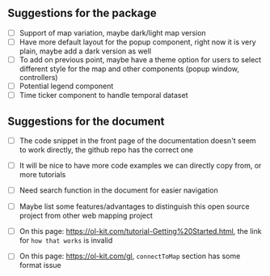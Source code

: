 ## Suggestions for the package
- [ ] Support of map variation, maybe dark/light map version
- [ ] Have more default layout for the popup component, right now it is very plain, maybe add a dark version as well
- [ ] To add on previous point, maybe have a theme option for users to select different style for the map and other components (popup window, controllers)
- [ ] Potential legend component
- [ ] Time ticker component to handle temporal dataset

## Suggestions for the document
- [ ] The code snippet in the front page of the documentation doesn't seem to work directly, the github repo has the correct one
- [ ] It will be nice to have more code examples we can directly copy from, or more tutorials
- [ ] Need search function in the document for easier navigation
- [ ] Maybe list some features/advantages to distinguish this open source project from other web mapping project
- [ ] On this page: https://ol-kit.com/tutorial-Getting%20Started.html, the link for `how that works` is invalid
- [ ] On this page: https://ol-kit.com/gl, `connectToMap` section has some format issue


